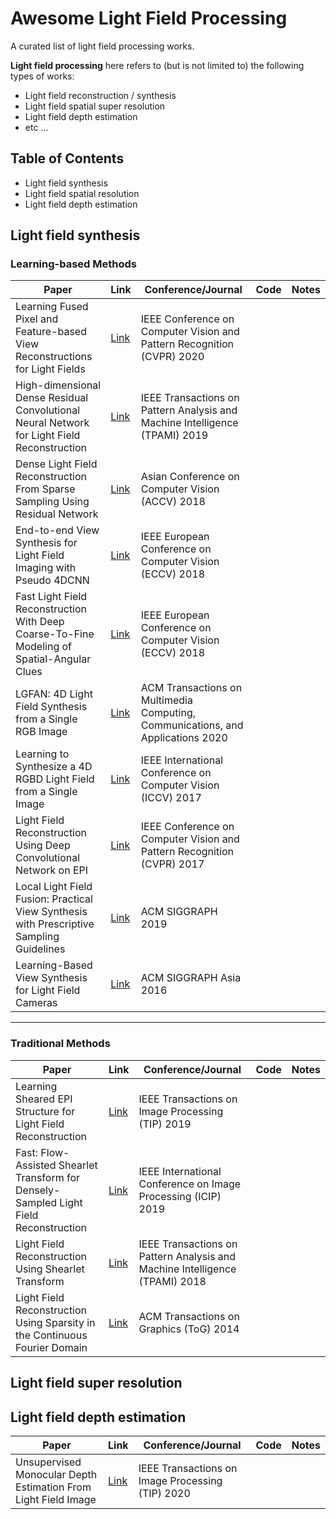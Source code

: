 # Awesome Light Field Processing

A curated list of light field processing works. 

**Light field processing** here refers to (but is not limited to) the following types of works:
- Light field reconstruction / synthesis
- Light field spatial super resolution
- Light field depth estimation
- etc ...

## Table of Contents
- Light field synthesis
- Light field spatial resolution 
- Light field depth estimation

## Light field synthesis
### Learning-based Methods

|Paper|Link|Conference/Journal|Code|Notes|
|--|--|--|--|--|
|Learning Fused Pixel and Feature-based View Reconstructions for Light Fields|[Link](https://openaccess.thecvf.com/content_CVPR_2020/html/Shi_Learning_Fused_Pixel_and_Feature-Based_View_Reconstructions_for_Light_Fields_CVPR_2020_paper.html)|IEEE Conference on Computer Vision and Pattern Recognition (CVPR) 2020|||
|High-dimensional Dense Residual Convolutional Neural Network for Light Field Reconstruction|[Link](https://arxiv.org/abs/1910.01426)|IEEE Transactions on Pattern Analysis and Machine Intelligence (TPAMI) 2019|||
|Dense Light Field Reconstruction From Sparse Sampling Using Residual Network|[Link](https://arxiv.org/abs/1806.05506)|Asian Conference on Computer Vision (ACCV) 2018|||
|End-to-end View Synthesis for Light Field Imaging with Pseudo 4DCNN|[Link](https://openaccess.thecvf.com/content_ECCV_2018/papers/Yunlong_Wang_End-to-end_View_Synthesis_ECCV_2018_paper.pdf)|IEEE European Conference on Computer Vision (ECCV) 2018|||
|Fast Light Field Reconstruction With Deep Coarse-To-Fine Modeling of Spatial-Angular Clues|[Link](https://openaccess.thecvf.com/content_ECCV_2018/papers/Henry_W._F._Yeung_Fast_Light_Field_ECCV_2018_paper.pdf)|IEEE European Conference on Computer Vision (ECCV) 2018|||
|LGFAN: 4D Light Field Synthesis from a Single RGB Image|[Link](https://dl.acm.org/doi/10.1145/3366371)|ACM Transactions on Multimedia Computing, Communications, and Applications 2020|||
|Learning to Synthesize a 4D RGBD Light Field from a Single Image|[Link](https://arxiv.org/abs/1708.03292)|IEEE International Conference on Computer Vision (ICCV) 2017|||
|Light Field Reconstruction Using Deep Convolutional Network on EPI|[Link](https://ieeexplore.ieee.org/document/8099661)|IEEE Conference on Computer Vision and Pattern Recognition (CVPR) 2017|||
|Local Light Field Fusion: Practical View Synthesis with Prescriptive Sampling Guidelines|[Link](https://arxiv.org/abs/1905.00889)|ACM SIGGRAPH 2019|||
|Learning-Based View Synthesis for Light Field Cameras|[Link](https://cseweb.ucsd.edu/~viscomp/projects/LF/papers/SIGASIA16/)|ACM SIGGRAPH Asia 2016|||


---

### Traditional Methods

|Paper|Link|Conference/Journal|Code|Notes|
|--|--|--|--|--|
|Learning Sheared EPI Structure for Light Field Reconstruction|[Link](https://ieeexplore.ieee.org/document/8628995/)|IEEE Transactions on Image Processing (TIP) 2019|||
|Fast: Flow-Assisted Shearlet Transform for Densely-Sampled Light Field Reconstruction|[Link](https://ieeexplore.ieee.org/document/8803436/)|IEEE International Conference on Image Processing (ICIP) 2019|||
|Light Field Reconstruction Using Shearlet Transform|[Link](https://ieeexplore.ieee.org/document/7817742)|IEEE Transactions on Pattern Analysis and Machine Intelligence (TPAMI) 2018|||
|Light Field Reconstruction Using Sparsity in the Continuous Fourier Domain|[Link](https://dl.acm.org/doi/10.1145/2682631)|ACM Transactions on Graphics (ToG) 2014|||

## Light field super resolution

## Light field depth estimation
|Paper|Link|Conference/Journal|Code|Notes|
|--|--|--|--|--|
|Unsupervised Monocular Depth Estimation From Light Field Image|[Link](https://ieeexplore.ieee.org/abstract/document/8858033)|IEEE Transactions on Image Processing (TIP) 2020|||